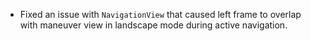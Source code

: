 - Fixed an issue with `NavigationView` that caused left frame to overlap with maneuver view in landscape mode during active navigation.
